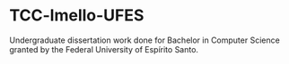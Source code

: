 # TCC-lmello-UFES
Undergraduate dissertation work done for Bachelor in Computer Science granted by the Federal University of Espírito Santo.
